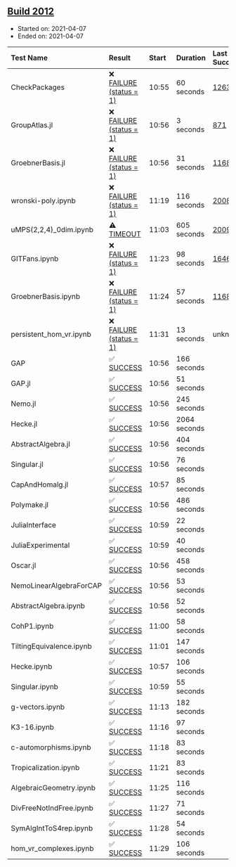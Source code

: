 ## [Build 2012](https://oscarci.mathematik.uni-kl.de/job/oscar-stable/2012/)

* Started on: 2021-04-07
* Ended on: 2021-04-07

| Test Name    | Result | Start | Duration | Last Success | First Failure |
|:-------------|:-------|:------|:---------|:-------------|:--------------|
| CheckPackages | ❌ [FAILURE (status = 1)](https://oscarci.mathematik.uni-kl.de/job/oscar-stable/2012/artifact/logs/build-2012/CheckPackages.log) | 10:55 | 60 seconds | [1263](https://oscarci.mathematik.uni-kl.de/job/oscar-stable/1263/) | [1264](https://oscarci.mathematik.uni-kl.de/job/oscar-stable/1264/) |
| GroupAtlas.jl | ❌ [FAILURE (status = 1)](https://oscarci.mathematik.uni-kl.de/job/oscar-stable/2012/artifact/logs/build-2012/GroupAtlas.jl.log) | 10:56 | 3 seconds | [871](https://oscarci.mathematik.uni-kl.de/job/oscar-stable/871/) | [872](https://oscarci.mathematik.uni-kl.de/job/oscar-stable/872/) |
| GroebnerBasis.jl | ❌ [FAILURE (status = 1)](https://oscarci.mathematik.uni-kl.de/job/oscar-stable/2012/artifact/logs/build-2012/GroebnerBasis.jl.log) | 10:56 | 31 seconds | [1168](https://oscarci.mathematik.uni-kl.de/job/oscar-stable/1168/) | [1169](https://oscarci.mathematik.uni-kl.de/job/oscar-stable/1169/) |
| wronski-poly.ipynb | ❌ [FAILURE (status = 1)](https://oscarci.mathematik.uni-kl.de/job/oscar-stable/2012/artifact/logs/build-2012/wronski-poly.ipynb.log) | 11:19 | 116 seconds | [2008](https://oscarci.mathematik.uni-kl.de/job/oscar-stable/2008/) | [2009](https://oscarci.mathematik.uni-kl.de/job/oscar-stable/2009/) |
| uMPS(2,2,4)_0dim.ipynb | ⚠ [TIMEOUT](https://oscarci.mathematik.uni-kl.de/job/oscar-stable/2012/artifact/logs/build-2012/uMPS-2-2-4-_0dim.ipynb.log) | 11:03 | 605 seconds | [2009](https://oscarci.mathematik.uni-kl.de/job/oscar-stable/2009/) | [2010](https://oscarci.mathematik.uni-kl.de/job/oscar-stable/2010/) |
| GITFans.ipynb | ❌ [FAILURE (status = 1)](https://oscarci.mathematik.uni-kl.de/job/oscar-stable/2012/artifact/logs/build-2012/GITFans.ipynb.log) | 11:23 | 98 seconds | [1646](https://oscarci.mathematik.uni-kl.de/job/oscar-stable/1646/) | [1647](https://oscarci.mathematik.uni-kl.de/job/oscar-stable/1647/) |
| GroebnerBasis.ipynb | ❌ [FAILURE (status = 1)](https://oscarci.mathematik.uni-kl.de/job/oscar-stable/2012/artifact/logs/build-2012/GroebnerBasis.ipynb.log) | 11:24 | 57 seconds | [1168](https://oscarci.mathematik.uni-kl.de/job/oscar-stable/1168/) | [1169](https://oscarci.mathematik.uni-kl.de/job/oscar-stable/1169/) |
| persistent_hom_vr.ipynb | ❌ [FAILURE (status = 1)](https://oscarci.mathematik.uni-kl.de/job/oscar-stable/2012/artifact/logs/build-2012/persistent_hom_vr.ipynb.log) | 11:31 | 13 seconds | unknown | unknown |
| GAP | ✅ [SUCCESS](https://oscarci.mathematik.uni-kl.de/job/oscar-stable/2012/artifact/logs/build-2012/GAP.log) | 10:56 | 166 seconds |  |  |
| GAP.jl | ✅ [SUCCESS](https://oscarci.mathematik.uni-kl.de/job/oscar-stable/2012/artifact/logs/build-2012/GAP.jl.log) | 10:56 | 51 seconds |  |  |
| Nemo.jl | ✅ [SUCCESS](https://oscarci.mathematik.uni-kl.de/job/oscar-stable/2012/artifact/logs/build-2012/Nemo.jl.log) | 10:56 | 245 seconds |  |  |
| Hecke.jl | ✅ [SUCCESS](https://oscarci.mathematik.uni-kl.de/job/oscar-stable/2012/artifact/logs/build-2012/Hecke.jl.log) | 10:56 | 2064 seconds |  |  |
| AbstractAlgebra.jl | ✅ [SUCCESS](https://oscarci.mathematik.uni-kl.de/job/oscar-stable/2012/artifact/logs/build-2012/AbstractAlgebra.jl.log) | 10:56 | 404 seconds |  |  |
| Singular.jl | ✅ [SUCCESS](https://oscarci.mathematik.uni-kl.de/job/oscar-stable/2012/artifact/logs/build-2012/Singular.jl.log) | 10:56 | 76 seconds |  |  |
| CapAndHomalg.jl | ✅ [SUCCESS](https://oscarci.mathematik.uni-kl.de/job/oscar-stable/2012/artifact/logs/build-2012/CapAndHomalg.jl.log) | 10:57 | 85 seconds |  |  |
| Polymake.jl | ✅ [SUCCESS](https://oscarci.mathematik.uni-kl.de/job/oscar-stable/2012/artifact/logs/build-2012/Polymake.jl.log) | 10:56 | 486 seconds |  |  |
| JuliaInterface | ✅ [SUCCESS](https://oscarci.mathematik.uni-kl.de/job/oscar-stable/2012/artifact/logs/build-2012/JuliaInterface.log) | 10:59 | 22 seconds |  |  |
| JuliaExperimental | ✅ [SUCCESS](https://oscarci.mathematik.uni-kl.de/job/oscar-stable/2012/artifact/logs/build-2012/JuliaExperimental.log) | 10:59 | 40 seconds |  |  |
| Oscar.jl | ✅ [SUCCESS](https://oscarci.mathematik.uni-kl.de/job/oscar-stable/2012/artifact/logs/build-2012/Oscar.jl.log) | 10:56 | 458 seconds |  |  |
| NemoLinearAlgebraForCAP | ✅ [SUCCESS](https://oscarci.mathematik.uni-kl.de/job/oscar-stable/2012/artifact/logs/build-2012/NemoLinearAlgebraForCAP.log) | 10:56 | 53 seconds |  |  |
| AbstractAlgebra.ipynb | ✅ [SUCCESS](https://oscarci.mathematik.uni-kl.de/job/oscar-stable/2012/artifact/logs/build-2012/AbstractAlgebra.ipynb.log) | 10:56 | 52 seconds |  |  |
| CohP1.ipynb | ✅ [SUCCESS](https://oscarci.mathematik.uni-kl.de/job/oscar-stable/2012/artifact/logs/build-2012/CohP1.ipynb.log) | 11:00 | 58 seconds |  |  |
| TiltingEquivalence.ipynb | ✅ [SUCCESS](https://oscarci.mathematik.uni-kl.de/job/oscar-stable/2012/artifact/logs/build-2012/TiltingEquivalence.ipynb.log) | 11:01 | 147 seconds |  |  |
| Hecke.ipynb | ✅ [SUCCESS](https://oscarci.mathematik.uni-kl.de/job/oscar-stable/2012/artifact/logs/build-2012/Hecke.ipynb.log) | 10:57 | 106 seconds |  |  |
| Singular.ipynb | ✅ [SUCCESS](https://oscarci.mathematik.uni-kl.de/job/oscar-stable/2012/artifact/logs/build-2012/Singular.ipynb.log) | 10:59 | 55 seconds |  |  |
| g-vectors.ipynb | ✅ [SUCCESS](https://oscarci.mathematik.uni-kl.de/job/oscar-stable/2012/artifact/logs/build-2012/g-vectors.ipynb.log) | 11:13 | 182 seconds |  |  |
| K3-16.ipynb | ✅ [SUCCESS](https://oscarci.mathematik.uni-kl.de/job/oscar-stable/2012/artifact/logs/build-2012/K3-16.ipynb.log) | 11:16 | 97 seconds |  |  |
| c-automorphisms.ipynb | ✅ [SUCCESS](https://oscarci.mathematik.uni-kl.de/job/oscar-stable/2012/artifact/logs/build-2012/c-automorphisms.ipynb.log) | 11:18 | 83 seconds |  |  |
| Tropicalization.ipynb | ✅ [SUCCESS](https://oscarci.mathematik.uni-kl.de/job/oscar-stable/2012/artifact/logs/build-2012/Tropicalization.ipynb.log) | 11:21 | 83 seconds |  |  |
| AlgebraicGeometry.ipynb | ✅ [SUCCESS](https://oscarci.mathematik.uni-kl.de/job/oscar-stable/2012/artifact/logs/build-2012/AlgebraicGeometry.ipynb.log) | 11:25 | 116 seconds |  |  |
| DivFreeNotIndFree.ipynb | ✅ [SUCCESS](https://oscarci.mathematik.uni-kl.de/job/oscar-stable/2012/artifact/logs/build-2012/DivFreeNotIndFree.ipynb.log) | 11:27 | 71 seconds |  |  |
| SymAlgIntToS4rep.ipynb | ✅ [SUCCESS](https://oscarci.mathematik.uni-kl.de/job/oscar-stable/2012/artifact/logs/build-2012/SymAlgIntToS4rep.ipynb.log) | 11:28 | 54 seconds |  |  |
| hom_vr_complexes.ipynb | ✅ [SUCCESS](https://oscarci.mathematik.uni-kl.de/job/oscar-stable/2012/artifact/logs/build-2012/hom_vr_complexes.ipynb.log) | 11:29 | 106 seconds |  |  |

